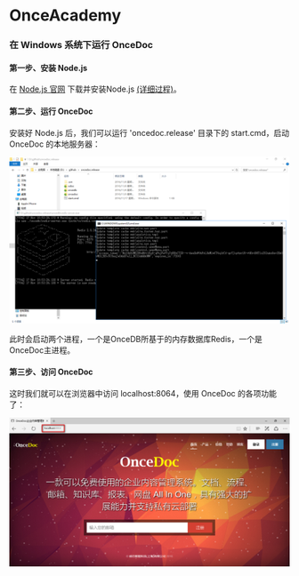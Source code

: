 # OnceAcademy

### 在 Windows 系统下运行 OnceDoc    

#### 第一步、安装 Node.js

在 [Node.js 官网](nodejs.org) 下载并安装Node.js [(详细过程)][3]。

#### 第二步、运行 OnceDoc

安装好 Node.js 后，我们可以运行 'oncedoc.release' 目录下的 start.cmd，启动 OnceDoc 的本地服务器：  
  
![运行 oncedoc.cmd][1]

此时会启动两个进程，一个是OnceDB所基于的内存数据库Redis，一个是OnceDoc主进程。

#### 第三步、访问 OnceDoc

这时我们就可以在浏览器中访问 localhost:8064，使用 OnceDoc 的各项功能了：  
  
![访问 localhost:8064][2]

[1]: https://raw.githubusercontent.com/OnceDoc/images/gh-pages/OnceAcademy/OnceDoc/start.png
[2]: https://raw.githubusercontent.com/OnceDoc/images/gh-pages/OnceAcademy/Win_run_OnceDoc/visiting_localhost.png
[3]: https://github.com/OnceDoc/OnceAcademy/blob/master/OnceDoc-Install-NodeJS-on-Windows/README.zh_CN.md